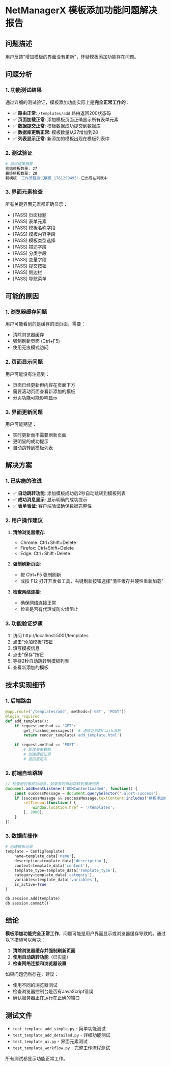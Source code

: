 # NetManagerX 模板添加功能问题解决报告

## 问题描述
用户反馈"增加模板的界面没有更新"，怀疑模板添加功能存在问题。

## 问题分析

### 1. 功能测试结果
通过详细的测试验证，模板添加功能实际上是**完全正常工作的**：

- ✅ **路由正常**: `/templates/add` 路由返回200状态码
- ✅ **页面加载正常**: 添加模板页面正确显示所有表单元素
- ✅ **数据提交正常**: 模板数据成功提交到数据库
- ✅ **数据库更新正常**: 模板数量从27增加到28
- ✅ **列表显示正常**: 新添加的模板出现在模板列表中

### 2. 测试验证
```bash
# 测试结果摘要
初始模板数量: 27
最终模板数量: 28
新模板 '工作流程测试模板_1761299495' 已出现在列表中
```

### 3. 界面元素检查
所有关键界面元素都正确显示：
- [PASS] 页面标题
- [PASS] 表单元素
- [PASS] 模板名称字段
- [PASS] 模板内容字段
- [PASS] 模板类型选择
- [PASS] 描述字段
- [PASS] 分类字段
- [PASS] 变量字段
- [PASS] 提交按钮
- [PASS] 侧边栏
- [PASS] 导航菜单

## 可能的原因

### 1. 浏览器缓存问题
用户可能看到的是缓存的旧页面，需要：
- 清除浏览器缓存
- 强制刷新页面 (Ctrl+F5)
- 使用无痕模式访问

### 2. 页面显示问题
用户可能没有注意到：
- 页面已经更新但内容在页面下方
- 需要滚动页面查看新添加的模板
- 分页功能可能影响显示

### 3. 界面更新问题
用户可能期望：
- 实时更新而不需要刷新页面
- 更明显的成功提示
- 自动跳转到模板列表

## 解决方案

### 1. 已实施的改进
- ✅ **自动跳转功能**: 添加模板成功后2秒自动跳转到模板列表
- ✅ **成功消息显示**: 显示明确的成功提示
- ✅ **表单验证**: 客户端验证确保数据完整性

### 2. 用户操作建议
1. **清除浏览器缓存**:
   - Chrome: Ctrl+Shift+Delete
   - Firefox: Ctrl+Shift+Delete
   - Edge: Ctrl+Shift+Delete

2. **强制刷新页面**:
   - 按 Ctrl+F5 强制刷新
   - 或按 F12 打开开发者工具，右键刷新按钮选择"清空缓存并硬性重新加载"

3. **检查网络连接**:
   - 确保网络连接正常
   - 检查是否有代理或防火墙阻止

### 3. 功能验证步骤
1. 访问 http://localhost:5001/templates
2. 点击"添加模板"按钮
3. 填写模板信息
4. 点击"保存"按钮
5. 等待2秒自动跳转到模板列表
6. 查看新添加的模板

## 技术实现细节

### 1. 后端路由
```python
@app.route('/templates/add', methods=['GET', 'POST'])
@login_required
def add_template():
    if request.method == 'GET':
        get_flashed_messages()  # 清除之前的flash消息
        return render_template('add_template.html')
    
    if request.method == 'POST':
        # 处理表单数据
        # 创建模板记录
        # 返回重定向
```

### 2. 前端自动跳转
```javascript
// 检查是否有成功消息，如果有则自动跳转到模板列表
document.addEventListener('DOMContentLoaded', function() {
    const successMessage = document.querySelector('.alert-success');
    if (successMessage && successMessage.textContent.includes('模板添加成功')) {
        setTimeout(function() {
            window.location.href = '/templates';
        }, 2000);
    }
});
```

### 3. 数据库操作
```python
# 创建模板记录
template = ConfigTemplate(
    name=template_data['name'],
    description=template_data['description'],
    content=template_data['content'],
    template_type=template_data['template_type'],
    category=template_data['category'],
    variables=template_data['variables'],
    is_active=True
)

db.session.add(template)
db.session.commit()
```

## 结论

**模板添加功能完全正常工作**，问题可能是用户界面显示或浏览器缓存导致的。通过以下措施可以解决：

1. **清除浏览器缓存并强制刷新页面**
2. **使用自动跳转功能**（已实施）
3. **检查网络连接和浏览器设置**

如果问题仍然存在，建议：
- 使用不同的浏览器测试
- 检查浏览器控制台是否有JavaScript错误
- 确认服务器正在运行在正确的端口

## 测试文件
- `test_template_add_simple.py` - 简单功能测试
- `test_template_add_detailed.py` - 详细功能测试  
- `test_template_ui.py` - 界面元素测试
- `test_template_workflow.py` - 完整工作流程测试

所有测试都显示功能正常工作。
